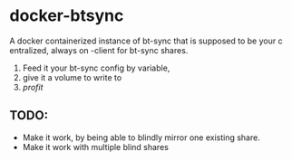 # docker-btsync

A docker containerized instance of bt-sync that is supposed to be your c
entralized, always on -client for bt-sync shares.

1. Feed it your bt-sync config by variable,
1. give it a volume to write to
1. *profit*

## TODO:
* Make it work, by being able to blindly mirror one existing share.
* Make it work with multiple blind shares


